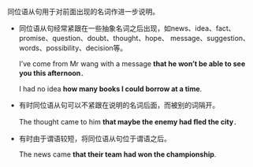 同位语从句用于对前面出现的名词作进一步说明。

* 同位语从句经常紧跟在一些抽象名词之后出现，如news、idea、fact、promise、question、doubt、thought、hope、
message、suggestion、words、possibility、decision等。

    I’ve come from Mr wang with a message __that he won’t be able to see you this afternoon__．

    I had no idea __how many books I could borrow at a time__. 

* 有时同位语从句可以不紧跟在说明的名词后面，而被别的词隔开。

    The thought came to him __that maybe the enemy had fled the city__．

* 有时由于谓语较短，将同位语从句位于谓语之后。 

    The news came __that their team had won the championship__. 
